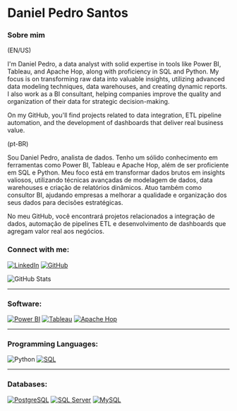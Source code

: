 
# Daniel Pedro Santos

### Sobre mim

(EN/US)

I'm Daniel Pedro, a data analyst with solid expertise in tools like Power BI, Tableau, and Apache Hop, along with proficiency in SQL and Python. My focus is on transforming raw data into valuable insights, utilizing advanced data modeling techniques, data warehouses, and creating dynamic reports. I also work as a BI consultant, helping companies improve the quality and organization of their data for strategic decision-making.

On my GitHub, you'll find projects related to data integration, ETL pipeline automation, and the development of dashboards that deliver real business value.


(pt-BR)

Sou Daniel Pedro, analista de dados. Tenho um sólido conhecimento em ferramentas como Power BI, Tableau e Apache Hop, além de ser proficiente em SQL e Python. Meu foco está em transformar dados brutos em insights valiosos, utilizando técnicas avançadas de modelagem de dados, data warehouses e criação de relatórios dinâmicos. Atuo também como consultor BI, ajudando empresas a melhorar a qualidade e organização dos seus dados para decisões estratégicas.

No meu GitHub, você encontrará projetos relacionados a integração de dados, automação de pipelines ETL e desenvolvimento de dashboards que agregam valor real aos negócios.

### Connect with me:

[![LinkedIn](https://img.shields.io/badge/LinkedIn-0077B5?style=for-the-badge&logo=linkedin&logoColor=white)](https://www.linkedin.com/in/danielpedrosantos/) [![GitHub](https://img.shields.io/badge/GitHub-100000?style=for-the-badge&logo=github&logoColor=white)](https://github.com/DanielPedroSantos)

![GitHub Stats](https://github-readme-stats.vercel.app/api?username=DanielPedroSantos&theme=transparent&bg_color=000&border_color=30A3DC&show_icons=true&icon_color=30A3DC&title_color=E94D5F&text_color=FFF)

---

### Software: 

[![Power BI](https://img.shields.io/badge/PowerBI-F2C811?style=for-the-badge&logo=power-bi&logoColor=black)](https://powerbi.microsoft.com/) [![Tableau](https://img.shields.io/badge/Tableau-E97627?style=for-the-badge&logo=Tableau&logoColor=white)](https://www.tableau.com/) [![Apache Hop](https://img.shields.io/badge/Apache_Hop-231F20?style=for-the-badge&logo=Apache&logoColor=white)](https://hop.apache.org/)

---

### Programming Languages: 

![Python](https://img.shields.io/badge/python-3670A0?style=for-the-badge&logo=python&logoColor=ffdd54) [![SQL](https://img.shields.io/badge/SQL-4479A1?style=for-the-badge&logo=database&logoColor=white)](https://en.wikipedia.org/wiki/SQL)

---

### Databases: 
[![PostgreSQL](https://img.shields.io/badge/PostgreSQL-316192?style=for-the-badge&logo=postgresql&logoColor=white)](https://www.postgresql.org/) [![SQL Server](https://img.shields.io/badge/SQL_Server-CC2927?style=for-the-badge&logo=microsoft-sql-server&logoColor=white)](https://www.microsoft.com/en-us/sql-server) [![MySQL](https://img.shields.io/badge/MySQL-4479A1?style=for-the-badge&logo=mysql&logoColor=white)](https://www.mysql.com/)

 
